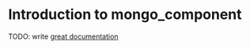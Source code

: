 # Introduction to mongo_component

TODO: write [great documentation](http://jacobian.org/writing/what-to-write/)

